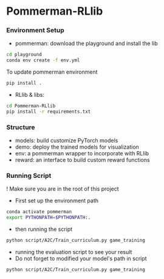 # Pommerman-RLlib

### Environment Setup
* pommerman: download the playground and install the lib

```bash
cd playground
conda env create -f env.yml
```

To update pommerman environment
```bash
pip install .
```
* RLlib & libs:

```bash
cd Pommerman-RLlib
pip install -r requirements.txt
```

### Structure
* models: build customize PyTorch models
* demo: deploy the trained models for visualization
* env: a pommerman wrapper to incorporate with RLlib
* reward: an interface to build custom reward functions

### Running Script
! Make sure you are in the root of this project
* First set up the environment path
```bash
conda activate pommerman
export PYTHONPATH=$PYTHONPATH:.
```

* then running the script
```bash
python script/A2C/Train_curriculum.py game_training
```

* running the evaluation script to see your result
* Do not forget to modified your model's path in script
```bash
python script/A2C/Train_curriculum.py game_training
```
